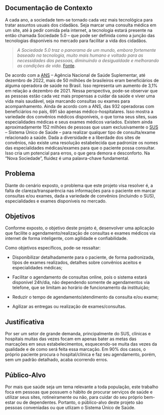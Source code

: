 ## Documentação de Contexto

A cada ano, a sociedade tem-se tornado cada vez mais tecnológica para tratar assuntos usuais dos cidadãos. Seja marcar uma consulta médica em um site, até à pedir comida pela internet, a tecnologia estará presente na então chamada Sociedade 5.0 – que pode ser definida como a junção das tecnologias disponíveis no mercado para facilitar a vida dos cidadãos.

>*A Sociedade 5.0 traz o panorama de um mundo, embora fortemente baseado na tecnologia, muito mais humano e voltado para as necessidades das pessoas, diminuindo a desigualdade e melhorando as condições de vida.* [Fonte](https://www.knowsolution.com.br/o-que-e-sociedade-5-0-conheca-agora/).

De acordo com a [ANS](https://www.gov.br/ans/pt-br/acesso-a-informacao/perfil-do-setor/dados-gerais) – Agência Nacional de Saúde Suplementar, até dezembro de 2022, mais de 50 milhões de brasileiros eram beneficiários de alguma operadora de saúde no Brasil. Isso representa um aumento de 3,1% em relação a dezembro de 2021. Nessa perspectiva, pode-se observar que as pessoas estão cada vez mais propensas a cuidar da saúde e viver uma vida mais saudável, seja marcando consultas ou exames para acompanhamento.
Ainda de acordo com a ANS, das 932 operadoras com beneficiários no país, 691 são apenas médico-hospitalares. Isso mostra a variedade dos convênios médicos disponíveis, o que torna seus sites, suas especialidades médicas e seus exames médicos variados. Existem ainda aproximadamente 152 milhões de pessoas que usam exclusivamente o [SUS](https://www.saude.mg.gov.br/sus#:~:text=O%20SUS%20%C3%A9%20o%20%C3%BAnico,para%20qualquer%20atendimento%20de%20sa%C3%BAde) – Sistema Único de Saúde – para realizar qualquer tipo de consulta/exame relacionado a saúde.
Dada a diversidade e a liberdade dos sites de convênios, não existe uma resolução estabelecida que padronize os nomes das especialidades médicas/exames para que o paciente possa consultar. Isso cria um potencial para erros, o que gera demora e desconforto. Na “Nova Sociedade”, fluidez é uma palavra-chave fundamental.

## Problema
Diante do cenário exposto, o problema que este projeto visa resolver é, a falta de clareza/transparência nas informações para o paciente em marcar consultas e/ou exames, dada a variedade de convênios (incluindo o SUS), especialidades e exames disponíveis no mercado.

## Objetivos

Conforme exposto, o objetivo deste projeto é, desenvolver uma aplicação que facilite o agendamento/realização de consultas e exames médicos via internet de forma inteligente, com agilidade e confiabilidade. 

Como objetivos específicos, pode-se ressaltar:

*	Disponibilizar detalhadamente para o paciente, de forma padronizada, tipos de exames realizados, detalhes sobre convênios aceitos e especialidades médicas;

*	Facilitar o agendamento de consultas online, pois o sistema estará disponível 24h/dia, não dependendo somente de agendamentos via telefone, que se limitam ao horário de funcionamento da instituição;
*	Reduzir o tempo de agendamento/atendimento da consulta e/ou exame;
*	Agilizar as entregas ou realização de exames/consultas.

## Justificativa

Por ser um setor de grande demanda, principalmente do SUS, clínicas e hospitais muitas das vezes focam em apenas bater as metas das marcações em seus estabelecimentos, esquecendo-se muita das vezes da qualidade e de como será feita essa marcação. Em 90% dos casos, o próprio paciente procura o hospital/clínica e faz seu agendamento, porém, sem um padrão detalhado, acaba ocorrendo erros.

## Público-Alvo

Por mais que saúde seja um tema relevante a toda população, este trabalho foca em pessoas que possuem o hábito de procurar serviços de saúde e utilizar seus sites, rotineiramente ou não, para cuidar do seu próprio bem-estar ou de dependentes.
Portanto, o público-alvo deste projeto são pessoas conveniadas ou que utlizam o Sistema Único de Saúde.
